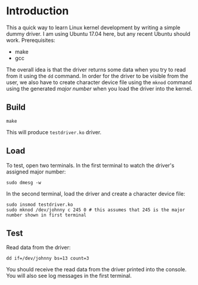 # Introduction
This a quick way to learn Linux kernel development by writing a simple dummy driver. I am using Ubuntu 17.04 here, but any recent Ubuntu 
should work. Prerequisites:
- make
- gcc

The overall idea is that the driver returns some data when you try to read from it using the `dd` command. In order for the driver to be 
visible from the user, we also have to create character device file using the `mknod` command using the generated *major number* when you
load the driver into the kernel. 

## Build
```
make
```
This will produce `testdriver.ko` driver.

## Load
To test, open two terminals. In the first terminal to watch the driver's assigned major number:
```
sudo dmesg -w
```

In the second terminal, load the driver and create a character device file:
```
sudo insmod testdriver.ko 
sudo mknod /dev/johnny c 245 0 # this assumes that 245 is the major number shown in first terminal
```

## Test
Read data from the driver:
```
dd if=/dev/johnny bs=13 count=3
```

You should receive the read data from the driver printed into the console. You will also see log messages in
the first terminal.
